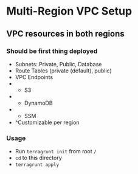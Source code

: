 # Multi-Region VPC Setup
## VPC resources in both regions
### Should be first thing deployed
* Subnets: Private, Public, Database
* Route Tables (private (default), public)
* VPC Endpoints
* - S3
* - DynamoDB
* - SSM
* ^Customizable per region

### Usage
* Run `terragrunt init` from root `/`
* `cd` to this directory
* `terragrunt apply`